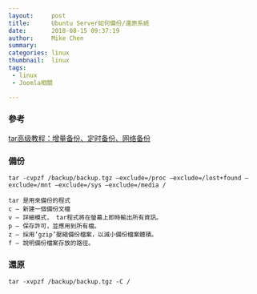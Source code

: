 ```yaml
---
layout:     post
title:      Ubuntu Server如何備份/還原系統
date:       2018-08-15 09:37:19
author:     Mike Chen
summary:    
categories: linux
thumbnail:  linux
tags:
 - linux
 - Joomla相關

---
```


### 參考
[tar高级教程：增量备份、定时备份、网络备份](http://lesca.me/archives/how-to-incrementally-backup-linux-with-gnu-tar.html)


### 備份

```
tar -cvpzf /backup/backup.tgz –exclude=/proc –exclude=/lost+found –exclude=/mnt –exclude=/sys –exclude=/media /

tar 是用來備份的程式
c – 新建一個備份文檔
v – 詳細模式， tar程式將在螢幕上即時輸出所有資訊。
p – 保存許可，並應用到所有檔。
z – 採用‘gzip’壓縮備份檔案，以減小備份檔案體積。
f – 說明備份檔案存放的路徑。
```

### 還原

```
tar -xvpzf /backup/backup.tgz -C /
```
